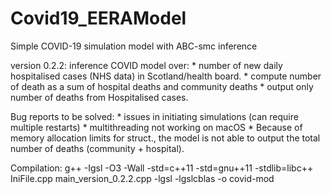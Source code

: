 # Covid19_EERAModel
Simple COVID-19 simulation model with ABC-smc inference


version 0.2.2: inference COVID model over:
    * number of new daily hospitalised cases (NHS data) in Scotland/health board.
    * compute number of death as a sum of hospital deaths and community deaths
    * output only number of deaths from Hospitalised cases.

Bug reports to be solved:
    * issues in initiating simulations (can require multiple restarts)
    * multithreading not working on macOS
    *  Because of memory allocation limits for struct., the model is not able to output the total number of deaths (community + hospital).
    

    
Compilation:
g++ -Igsl -O3 -Wall -std=c++11 -std=gnu++11 -stdlib=libc++ IniFile.cpp main_version_0.2.2.cpp -lgsl -lgslcblas  -o covid-mod


